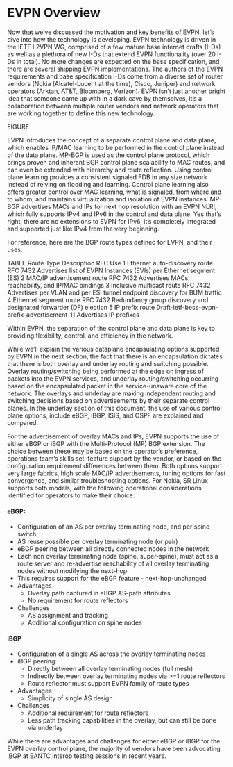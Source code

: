 # EVPN Overview

Now that we’ve discussed the motivation and key benefits of EVPN, let’s dive into how the technology is developing.
EVPN technology is driven in the IETF L2VPN WG, comprised of a few mature base internet drafts (I-Ds) as well as a plethora of new I-Ds that extend EVPN functionality (over 20 I-Ds in total).
No more changes are expected on the base specification, and there are several shipping EVPN implementations.
The authors of the EVPN requirements and base specification I-Ds come from a diverse set of router vendors (Nokia (Alcatel-Lucent at the time), Cisco, Juniper) and network operators (Arktan, AT&T, Bloomberg, Verizon).
EVPN isn’t just another bright idea that someone came up with in a dark cave by themselves, it’s a collaboration between multiple router vendors and network operators that are working together to define this new technology.

FIGURE

EVPN introduces the concept of a separate control plane and data plane, which enables IP/MAC learning to be performed in the control plane instead of the data plane.
MP-BGP is used as the control plane protocol, which brings proven and inherent BGP control plane scalability to MAC routes, and can even be extended with hierarchy and route reflection.
Using control plane learning provides a consistent signaled FDB in any size network instead of relying on flooding and learning. Control plane learning also offers greater control over MAC learning, what is signaled, from where and to whom, and maintains virtualization and isolation of EVPN instances.
MP-BGP advertises MACs and IPs for next hop resolution with an EVPN NLRI, which fully supports IPv4 and IPv6 in the control and data plane.
Yes that’s right, there are no extensions to EVPN for IPv6, it’s completely integrated and supported just like IPv4 from the very beginning.

For reference, here are the BGP route types defined for EVPN, and their uses. 

TABLE
Route Type	Description	RFC	Use
1	Ethernet auto-discovery route	RFC 7432	Advertises list of EVPN Instances (EVIs) per Ethernet segment (ES)
2	MAC/IP advertisement route	RFC 7432	Advertises MACs, reachability, and IP/MAC bindings
3	Inclusive multicast route	RFC 7432	Advertises per VLAN and per ESI tunnel endpoint discovery for BUM traffic
4	Ethernet segment route	RFC 7432	Redundancy group discovery and designated forwarder (DF) election
5	IP prefix route	Draft-ietf-bess-evpn-prefix-advertisement-11	Advertises IP prefixes


Within EVPN, the separation of the control plane and data plane is key to providing flexibility, control, and efficiency in the network.

While we’ll explain the various dataplane encapsulating options supported by EVPN in the next section, the fact that there is an encapsulation dictates that there is both overlay and underlay routing and switching possible.
Overlay routing/switching being performed at the edge on ingress of packets into the EVPN services, and underlay routing/switching occurring based on the encapsulated packet in the service-unaware core of the network.
The overlays and underlay are making independent routing and switching decisions based on advertisements by their separate control planes.
In the underlay section of this document, the use of various control plane options, include eBGP, iBGP, ISIS, and OSPF are explained and compared.

For the advertisement of overlay MACs and IPs, EVPN supports the use of either eBGP or iBGP with the Multi-Protocol (MP) BGP extension.
The choice between these may be based on the operator’s preference, operations team’s skills set, feature support by the vendor, or based on the configuration requirement differences between them.
Both options support very large fabrics, high scale MAC/IP advertisements, tuning options for fast convergence, and similar troubleshooting options.
For Nokia, SR Linux supports both models, with the following operational considerations identified for operators to make their choice.

#### eBGP:

* Configuration of an AS per overlay terminating node, and per spine switch
* AS reuse possible per overlay terminating node (or pair) 
* eBGP peering between all directly connected nodes in the network 
* Each non overlay terminating node (spine, super-spine), must act as a route server and re-advertise reachability of all overlay terminating nodes without modifying the next-hop
* This requires support for the eBGP feature - next-hop-unchanged
* Advantages
	* Overlay path captured in eBGP AS-path attributes
	* No requirement for route reflectors  
* Challenges
	* AS assignment and tracking
	* Additional configuration on spine nodes


#### iBGP

* Configuration of a single AS across the overlay terminating nodes
* iBGP peering:
	* Directly between all overlay terminating nodes (full mesh)
	* Indirectly between overlay terminating nodes via >=1 route reflectors
	* Route reflector must support EVPN family of route types
* Advantages
	* Simplicity of single AS design
* Challenges
	* Additional requirement for route reflectors 
	* Less path tracking capabilities in the overlay, but can still be done via underlay

While there are advantages and challenges for either eBGP or iBGP for the EVPN overlay control plane, the majority of vendors have been advocating iBGP at EANTC interop testing sessions in recent years.
